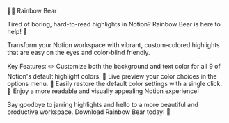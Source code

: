 🐻‍❄️ Rainbow Bear

Tired of boring, hard-to-read highlights in Notion? Rainbow Bear is here to help! 🎨

Transform your Notion workspace with vibrant, custom-colored highlights that are easy on the eyes and color-blind friendly.

Key Features:
✏️ Customize both the background and text color for all 9 of Notion's default highlight colors.
👀 Live preview your color choices in the options menu.
🔄 Easily restore the default color settings with a single click.
🎉 Enjoy a more readable and visually appealing Notion experience!

Say goodbye to jarring highlights and hello to a more beautiful and productive workspace. Download Rainbow Bear today! 🌈